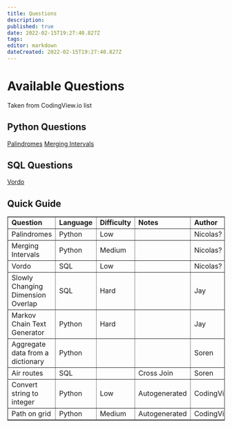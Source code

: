 ```yaml
---
title: Questions
description: 
published: true
date: 2022-02-15T19:27:40.827Z
tags: 
editor: markdown
dateCreated: 2022-02-15T19:27:40.827Z
---
```


# Available Questions

Taken from CodingView.io list

## Python Questions

[Palindromes](/technical-interviewing/question-bank/palindromes)
[Merging Intervals](/technical-interviewing/question-bank/merging-intervals)

## SQL Questions

[Vordo](/technical-interviewing/question-bank/vordo)

## Quick Guide
<table border=1>
  <tr>
   <td><strong>Question</strong>
   </td>
   <td><strong>Language</strong>
   </td>
   <td><strong>Difficulty</strong>
   </td>
   <td><strong>Notes</strong>
   </td>
   <td><strong>Author</strong>
   </td>
  </tr>
  <tr>
   <td> 
     Palindromes
   </td>
   <td>Python
   </td>
   <td>Low
   </td>
   <td>
   </td>
   <td>Nicolas?
   </td>
  </tr>
  <tr>
   <td>Merging Intervals
   </td>
   <td>Python
   </td>
   <td>Medium
   </td>
   <td>
   </td>
   <td>Nicolas?
   </td>
  </tr>
  <tr>
   <td>Vordo
   </td>
   <td>SQL
   </td>
   <td>Low
   </td>
   <td>
   </td>
   <td>Nicolas?
   </td>
  </tr>
  <tr>
   <td>Slowly Changing Dimension Overlap 
   </td>
   <td>SQL
   </td>
   <td>Hard
   </td>
   <td>
   </td>
   <td>Jay
   </td>
  </tr>
  <tr>
   <td>Markov Chain Text Generator
   </td>
   <td>Python
   </td>
   <td>Hard
   </td>
   <td>
   </td>
   <td>Jay
   </td>
  </tr>
  <tr>
   <td>Aggregate data from a dictionary
   </td>
   <td>Python
   </td>
   <td>
   </td>
   <td>
   </td>
   <td>Soren
   </td>
  </tr>
  <tr>
   <td>Air routes
   </td>
   <td>SQL
   </td>
   <td>
   </td>
   <td>Cross Join
   </td>
   <td>Soren
   </td>
  </tr>
  <tr>
   <td>Convert string to integer
   </td>
   <td>Python
   </td>
   <td>Low
   </td>
   <td>Autogenerated 
   </td>
   <td>CodingView.io
   </td>
  </tr>
  <tr>
   <td>Path on grid 
   </td>
   <td>Python
   </td>
   <td>Medium
   </td>
   <td>Autogenerated
   </td>
   <td>CodingView.io
   </td>
  </tr>
</table>
